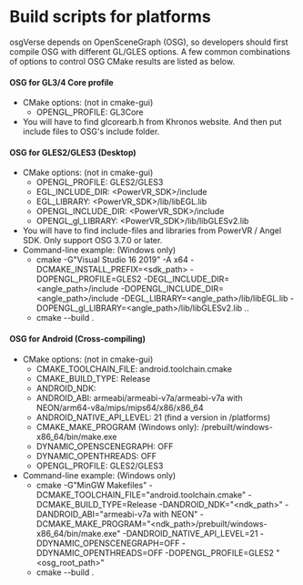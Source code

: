 # Build scripts for platforms
osgVerse depends on OpenSceneGraph (OSG), so developers should first compile OSG with different GL/GLES options. A few common combinations of options to control OSG CMake results are listed as below.

#### OSG for GL3/4 Core profile
* CMake options: (not in cmake-gui)
  * OPENGL_PROFILE: GL3Core
* You will have to find glcorearb.h from Khronos website. And then put include files to OSG's include folder.

#### OSG for GLES2/GLES3 (Desktop)
* CMake options: (not in cmake-gui)
  * OPENGL_PROFILE: GLES2/GLES3
  * EGL_INCLUDE_DIR: <PowerVR_SDK>/include
  * EGL_LIBRARY: <PowerVR_SDK>/lib/libEGL.lib
  * OPENGL_INCLUDE_DIR: <PowerVR_SDK>/include
  * OPENGL_gl_LIBRARY: <PowerVR_SDK>/lib/libGLESv2.lib
* You will have to find include-files and libraries from PowerVR / Angel SDK. Only support OSG 3.7.0 or later.
* Command-line example: (Windows only)
  * cmake -G"Visual Studio 16 2019" -A x64 -DCMAKE_INSTALL_PREFIX=<sdk_path> -DOPENGL_PROFILE=GLES2 -DEGL_INCLUDE_DIR=<angle_path>/include -DOPENGL_INCLUDE_DIR=<angle_path>/include -DEGL_LIBRARY=<angle_path>/lib/libEGL.lib -DOPENGL_gl_LIBRARY=<angle_path>/lib/libGLESv2.lib ..
  * cmake --build .

#### OSG for Android (Cross-compiling)
* CMake options: (not in cmake-gui)
  * CMAKE_TOOLCHAIN_FILE: android.toolchain.cmake
  * CMAKE_BUILD_TYPE: Release
  * ANDROID_NDK: <Android NDK path>
  * ANDROID_ABI: armeabi/armeabi-v7a/armeabi-v7a with NEON/arm64-v8a/mips/mips64/x86/x86_64
  * ANDROID_NATIVE_API_LEVEL: 21 (find a version in <Android NDK path>/platforms)
  * CMAKE_MAKE_PROGRAM (Windows only): <Android NDK path>/prebuilt/windows-x86_64/bin/make.exe
  * DYNAMIC_OPENSCENEGRAPH: OFF
  * DYNAMIC_OPENTHREADS: OFF
  * OPENGL_PROFILE: GLES2/GLES3
* Command-line example: (Windows only)
  * cmake -G"MinGW Makefiles" -DCMAKE_TOOLCHAIN_FILE="android.toolchain.cmake" -DCMAKE_BUILD_TYPE=Release -DANDROID_NDK="<ndk_path>" -DANDROID_ABI="armeabi-v7a with NEON" -DCMAKE_MAKE_PROGRAM="<ndk_path>/prebuilt/windows-x86_64/bin/make.exe" -DANDROID_NATIVE_API_LEVEL=21 -DDYNAMIC_OPENSCENEGRAPH=OFF -DDYNAMIC_OPENTHREADS=OFF -DOPENGL_PROFILE=GLES2 "<osg_root_path>"
  * cmake --build .
